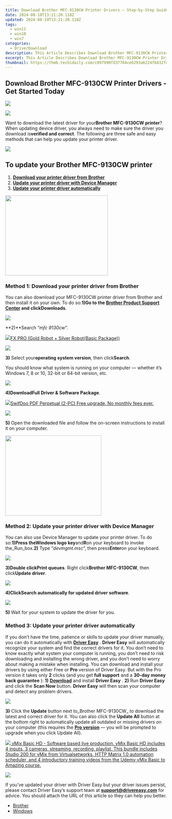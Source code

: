 ```yaml
---
title: Download Brother MFC-9130CW Printer Drivers – Step-by-Step Guide
date: 2024-08-18T13:21:20.118Z
updated: 2024-08-19T13:21:20.118Z
tags:
  - win11
  - win10
  - win7
categories:
  - DriverDownload
description: This Article Describes Download Brother MFC-9130CW Printer Drivers – Step-by-Step Guide
excerpt: This Article Describes Download Brother MFC-9130CW Printer Drivers – Step-by-Step Guide
thumbnail: https://thmb.techidaily.com/c097990fd37784ce6293a6224fb832fd4d9a7841c40f79ad9e48ab602a74cd56.jpg
---
```


## Download Brother MFC-9130CW Printer Drivers - Get Started Today

<!-- affiliate ads begin -->
<a href="https://store.movavi.com/affiliate.php?ACCOUNT=MOVAVI&AFFILIATE=108875&PATH=https%3A%2F%2Fwww.movavi.com%3FAFFILIATE%3D108875%26RESOURCE%3DMovavi%2BScreen%2BRecorder%2Bbox"><img src="https://mcusercontent.com/0885a03ded3d480dca9287f12/images/f026b149-fc7c-fd54-5f3e-1460bbb19b6b.jpg" border="0"></a>
<!-- affiliate ads end -->
![](https://images.drivereasy.com/wp-content/uploads/2018/06/img_5b1de8f0b0011-300x300.jpg)

Want to download the latest driver for your**Brother MFC-9130CW printer**? When updating device driver, you always need to make sure the driver you download is**verified and correct**. The following are three safe and easy methods that can help you update your printer driver.

<!-- affiliate ads begin -->
<a href="https://shop.systoolsgroup.com/affiliate.php?ACCOUNT=SYSTOOBY&AFFILIATE=108875&PATH=https%3A%2F%2Fwww.systoolsgroup.com%3FAFFILIATE%3D108875%26RESOURCE%3D%2BSysTools%2BPDF%2BUnlocker"><img src="https://www.systoolsgroup.com/box/pdf-unlocker.png" border="0"></a>
<!-- affiliate ads end -->
## To update your Brother MFC-9130CW printer

1. [**Download your printer driver from Brother**](https://tools.techidaily.com/drivereasy/download/)
2. [**Update your printer driver with Device Manager**](https://tools.techidaily.com/drivereasy/download/)
3. [**Update your printer driver automatically**](https://tools.techidaily.com/drivereasy/download/)

<!-- affiliate ads begin -->
<a href="https://zonlipartnershipprogram.pxf.io/c/5597632/1821134/17882" target="_top" id="1821134"><img src="//a.impactradius-go.com/display-ad/17882-1821134" border="0" alt="" width="320" height="250"/></a><img height="0" width="0" src="https://imp.pxf.io/i/5597632/1821134/17882" style="position:absolute;visibility:hidden;" border="0" />
<!-- affiliate ads end -->
### Method 1: Download your printer driver from Brother

You can also download your MFC-9130CW printer driver from Brother and then install it on your own. To do so:**1)**Go to the **[Brother Product Support Center](http://support.brother.com/)**  and click**Downloads**.

![](https://images.drivereasy.com/wp-content/uploads/2018/06/img_5b1ded12ab55b.jpg)

**2)**Search “_mfc 9130cw_“.

<!-- affiliate ads begin -->
<a href="https://secure.2checkout.com/order/checkout.php?PRODS=40085955&QTY=1&AFFILIATE=108875&CART=1"><img src="https://secure.avangate.com/images/merchant/f702defbc67edb455949f46babab0c18/products/2_logo9.png" border="0">FX PRO (Gold Robot + Silver Robot(Basic Package))</a>
<!-- affiliate ads end -->
![](https://images.drivereasy.com/wp-content/uploads/2018/06/img_5b1dedc8b41f6.png)

**3)** Select your**operating system version**, then click**Search**.

 You should know what system is running on your computer — whether it’s Windows 7, 8 or 10, 32-bit or 64-bit version, etc.

![](https://images.drivereasy.com/wp-content/uploads/2018/06/img_5b1dee9937cc0.jpg)

**4)**Download**Full Driver & Software Package**.

<!-- affiliate ads begin -->
<a href="https://purchase.swifdoo.com/order/checkout.php?PRODS=38709260&QTY=1&AFFILIATE=108875&CART=1"><img src="https://secure.avangate.com/images/merchant/8b932759a5a04ddb34bf79e3f9072e4b/products/Product%20box%20white-1024x1024.png" border="0">SwifDoo PDF Perpetual (2-PC)  Free upgrade. No monthly fees ever. </a>
<!-- affiliate ads end -->
![](https://images.drivereasy.com/wp-content/uploads/2018/06/img_5b1defbcaf0a3.jpg)

**5)** Open the downloaded file and follow the on-screen instructions to install it on your computer.

<!-- affiliate ads begin -->
<a href="https://homestyler.sjv.io/c/5597632/2044747/22993" target="_top" id="2044747"><img src="//a.impactradius-go.com/display-ad/22993-2044747" border="0" alt="" width="300" height="250"/></a><img height="0" width="0" src="https://imp.pxf.io/i/5597632/2044747/22993" style="position:absolute;visibility:hidden;" border="0" />
<!-- affiliate ads end -->
### Method 2: Update your printer driver with Device Manager

You can also use Device Manager to update your printer driver. To do so:**1)**Press the**Windows logo key**and**R**on your keyboard to invoke the_Run_box.**2)** Type “_devmgmt.msc_“, then press**Enter**on your keyboard.

![](https://images.drivereasy.com/wp-content/uploads/2018/05/img_5b0912dd92d53.png)

**3)**Double click**Print queues**. Right click**Brother MFC-9130CW**, then click**Update driver**.

![](https://images.drivereasy.com/wp-content/uploads/2018/06/img_5b1df1ea3a5db.jpg)

**4)**Click**Search automatically for updated driver software**.

![](https://images.drivereasy.com/wp-content/uploads/2018/06/img_5b1df347cb7e8.jpg)

**5)** Wait for your system to update the driver for you.

### Method 3: Update your printer driver automatically

If you don’t have the time, patience or skills to update your driver manually, you can do it automatically with [**Driver Easy**](https://tools.techidaily.com/drivereasy/download/) . **Driver Easy**  will automatically recognize your system and find the correct drivers for it. You don’t need to know exactly what system your computer is running, you don’t need to risk downloading and installing the wrong driver, and you don’t need to worry about making a mistake when installing.  You can download and install your drivers by using either Free or **Pro**  version of Driver Easy. But with the Pro version it takes only **2**  clicks (and you get **full support** and a **30-day money back guarantee** ): **1)** [**Download**](https://tools.techidaily.com/drivereasy/download/) and install **Driver Easy** . **2)** Run **Driver Easy** and click the **Scan Now** button. **Driver Easy**  will then scan your computer and detect any problem drivers.

![](https://images.drivereasy.com/wp-content/uploads/2018/06/img_5b1a66b4a3dfe.jpg)

**3)**  Click the **Update**  button next to_Brother MFC-9130CW_ to download the latest and correct driver for it. You can also click the **Update All**  button at the bottom right to automatically update all outdated or missing drivers on your computer (this requires the **[Pro version](https://tools.techidaily.com/drivereasy/download/)**  — you will be prompted to upgrade when you click Update All).

<!-- affiliate ads begin -->
<a href="https://secure.2checkout.com/order/checkout.php?PRODS=4718728&QTY=1&AFFILIATE=108875&CART=1"> <img src="https://secure.avangate.com/images/merchant/ce9a6fb2becc2d235e62b125e9260102/products/vMixCallScreenshot1-large.jpg" border="0"> vMix Basic HD - Software based live production. vMix Basic HD includes 4 inputs, 3 cameras, streaming, recording, playlist. 
This bundle includes Studio 200 for vMix from Virtualsetworks, HTTP Matrix 1.0 automation scheduler, and 4 introductory training videos from the Udemy vMix Basic to Amazing course. </a>
<!-- affiliate ads end -->
![](https://images.drivereasy.com/wp-content/uploads/2018/06/img_5b1df338bb01c.jpg)

 If you’ve updated your driver with Driver Easy but your driver issues persist, please contact Driver Easy’s support team at **[support@drivereasy.com](https://tools.techidaily.com/drivereasy/download/)**  for advice. You should attach the URL of this article so they can help you better.

* [Brother](https://tools.techidaily.com/drivereasy/download/)
* [Windows](https://tools.techidaily.com/drivereasy/download/)

<ins class="adsbygoogle"
     style="display:block"
     data-ad-format="autorelaxed"
     data-ad-client="ca-pub-7571918770474297"
     data-ad-slot="1223367746"></ins>



<ins class="adsbygoogle"
     style="display:block"
     data-ad-client="ca-pub-7571918770474297"
     data-ad-slot="8358498916"
     data-ad-format="auto"
     data-full-width-responsive="true"></ins>


